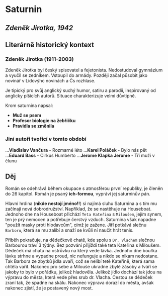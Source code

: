 # Saturnin
## _Zdeněk Jirotka, 1942_

## Literárně historický kontext

### Zdeněk Jirotka (1911-2003)

Zdeněk Jirotka byl český spisovatel a fejetonista. Nedostudoval gymnázium a vyučil se zedníkem. Vstoupil do armády. Později začal působit jako novinář v Lidovýhc novinách a Čs rozhlase.

Je tipický pro svůj anglický suchý humor, satiru a parodii, inspirovaný od anglicky píšících autorů. Situace charakterizuje velmi důvtipně.

Krom saturnina napsal:
* __Muž se psem__
* __Profesor biologie na žebříčku__
* __Pravidla se změnila__

### Jiní autoři tvořící v tomto období

...__Vladislav Vančura__ - Rozmarné léto
...__Karel Poláček__ - Bylo nás pět
...__Eduard Bass__ - Cirkus Humberto
...__Jerome Klapka Jerome__ - Tři muži v člunu


## Děj

Román se odehrává během okupace s atmosférou první republiky, je členěn do 26 kapitol. Román je psaný __ich-formou__, vypráví jej saturninův pán.

Hlavní hrdina (__nikde nestojí jméno!!__) si najímá sluhu Saturnina a s tím mu začínají nová dobrodružství. Například, že se nastěhuje na Houseboat. Jednoho dne na Houseboat přichází `Teta Kateřina` s `Miloušem`, jejím synem, ten je prý nemocen a potřebuje čerstvý vzduch. Saturnina však napadne "použít masky proti hlodavcům", címž je zažene. Jiří potkává slečnu `Barboru`, která se mu zalíbí a snaží se kvůli ní naučit hrát tenis.

Příběh pokračuje, na dědečkově chatě, kde spolu s `Dr. Vlachem` slečnou Barbourou tráví 3 týdny. Bez pozvání přijíždí také teta Kateřina s Miloušem. Dědeček má chatu na ostrůvku na který vede lávka. Jednoho dne bouřka lávku strhne a vypadne proud, nic nefunguje a nikdo se nikam nedostane. Tak Barbora ze zbytků jídla uvaří, což se nelíbí tetě Kateřině, která sama chtěla vařit. Nakonec pro sebe a Milouše ukradne zbylé zásoby a tváří se jakoby to bylo v pořádku, jelikož hladověla. Jelikož jídlo dochází tak jdou na výpravu do města, která vede přes srub dr. Vlacha. Cestou se dědeček zraní tak, že spadne na skálu. Nakonec výprava dorazí do města, avšak nakonec zjistí, že je postavený nový most.